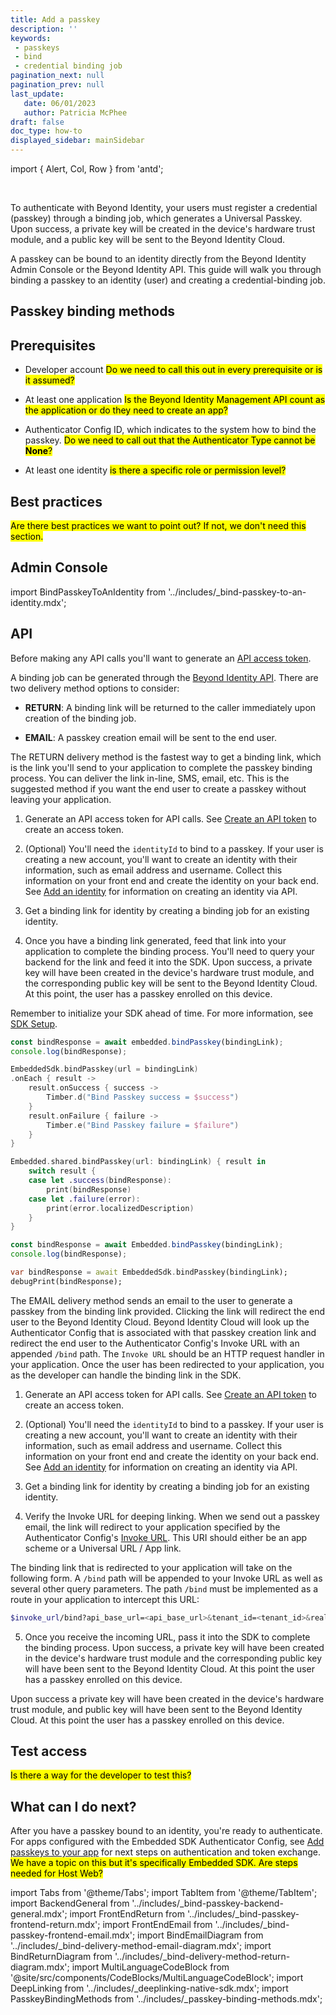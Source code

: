 ```yaml
---
title: Add a passkey
description: ''
keywords: 
 - passkeys
 - bind
 - credential binding job
pagination_next: null
pagination_prev: null
last_update: 
   date: 06/01/2023
   author: Patricia McPhee
draft: false
doc_type: how-to
displayed_sidebar: mainSidebar
---
```


import { Alert, Col, Row } from 'antd';

<Row>
  <Col span={6}>
    <Alert message="Ready for review" type="success" />
  </Col>
</Row>
<br />


To authenticate with Beyond Identity, your users must register a credential (passkey) through a binding job, which generates a Universal Passkey. Upon success, a private key will be created in the device's hardware trust module, and a public key will be sent to the Beyond Identity Cloud. 

A passkey can be bound to an identity directly from the Beyond Identity Admin Console or the Beyond Identity API. This guide will walk you through binding a passkey to an identity (user) and creating a credential-binding job.  


## Passkey binding methods

<PasskeyBindingMethods />

## Prerequisites

- Developer account <mark>Do we need to call this out in every prerequisite or is it assumed?</mark>

- At least one application <mark>Is the Beyond Identity Management API count as the application or do they need to create an app?</mark>

- Authenticator Config ID, which indicates to the system how to bind the passkey. <mark>Do we need to call out that the Authenticator Type cannot be <b>None</b>?</mark>

- At least one identity <mark>is there a specific role or permission level?</mark>

## Best practices

<mark>Are there best practices we want to point out? If not, we don't need this section.</mark>


## Admin Console

import BindPasskeyToAnIdentity from '../includes/_bind-passkey-to-an-identity.mdx';

<BindPasskeyToAnIdentity />

## API

Before making any API calls you'll want to generate an [API access token](../api-tokens/create-api-token.md#api). 

A binding job can be generated through the [Beyond Identity API](https://developer.beyondidentity.com/api/v1). There are two delivery method options to consider:

- **RETURN**: A binding link will be returned to the caller immediately upon creation of the binding job. 

- **EMAIL**: A passkey creation email will be sent to the end user. 


<Tabs groupId="bind-delivery-method" queryString>

<!--  RETURN -->
<TabItem value="return" label="RETURN">

The RETURN  delivery method is the fastest way to get a binding link, which is the link you'll send to your application to complete the passkey binding process. You can deliver the link in-line, SMS, email, etc. This is the suggested method if you want the end user to create a passkey without leaving your application.

1. Generate an API access token for API calls. See [Create an API token](../api-tokens/create-api-token.md#api) to create an access token.

2. (Optional) You'll need the `identityId` to bind to a passkey. If your user is creating a new account, you'll want to create an identity with their information, such as email address and username. Collect this information on your front end and create the identity on your back end. See [Add an identity](./add-an-identity.md#api) for information on creating an identity via API.

3. Get a binding link for identity by creating a binding job for an existing identity. 

  <MultiLanguageCodeBlock
    curl='curl "https://api-$(REGION).beyondidentity.com/v1/tenants/$(TENANT_ID)/realms/$(REALM_ID)/identities/$(IDENTITY_ID)/credential-binding-jobs" \
  -X POST \
  -H "Authorization: Bearer $(API_TOKEN)" \
  -H "Content-Type: application/json" \
  -d "{\"job\":{\"delivery_method\":\"RETURN\",\"authenticator_config_id\":\"$(AUTHENTICATOR_CONFIG_ID)\"}}"'
    title="/credential-binding-jobs"
  />

4. Once you have a binding link generated, feed that link into your application to complete the binding process. You'll need to query your backend for the link and feed it into the SDK. Upon success, a private key will have been created in the device's hardware trust module, and the corresponding public key will be sent to the Beyond Identity Cloud. At this point, the user has a passkey enrolled on this device.

  Remember to initialize your SDK ahead of time. For more information, see [SDK Setup](../sdks/sdk-setup.mdx).

  <Tabs groupId="bind-platform">
  <TabItem value="javascript" label="Javascript">

  ```javascript
  const bindResponse = await embedded.bindPasskey(bindingLink);
  console.log(bindResponse);
  ```

  </TabItem>
  <TabItem value="kotlin" label="Kotlin">

  ```kotlin
  EmbeddedSdk.bindPasskey(url = bindingLink)
  .onEach { result ->
      result.onSuccess { success ->
          Timber.d("Bind Passkey success = $success")
      }
      result.onFailure { failure ->
          Timber.e("Bind Passkey failure = $failure")
      }
  }
  ```

  </TabItem>
  <TabItem value="swift" label="Swift">

  ```swift
  Embedded.shared.bindPasskey(url: bindingLink) { result in
      switch result {
      case let .success(bindResponse):
          print(bindResponse)
      case let .failure(error):
          print(error.localizedDescription)
      }
  }
  ```

  </TabItem>
  <TabItem value="reactnative" label="React Native">

  ```javascript
  const bindResponse = await Embedded.bindPasskey(bindingLink);
  console.log(bindResponse);
  ```

  </TabItem>
  <TabItem value="flutter" label="Flutter">

  ```dart
  var bindResponse = await EmbeddedSdk.bindPasskey(bindingLink);
  debugPrint(bindResponse);
  ```

  </TabItem>
  </Tabs>

</TabItem>

<!-- EMAIL -->
<TabItem value="email" label="EMAIL">

The EMAIL delivery method sends an email to the user to generate a passkey from the binding link provided. Clicking the link will redirect the end user to the Beyond Identity Cloud. Beyond Identity Cloud will look up the Authenticator Config that is associated with that passkey creation link and redirect the end user to the Authenticator Config's Invoke URL with an appended `/bind` path. The `Invoke URL` should be an HTTP request handler in your application. Once the user has been redirected to your application, you as the developer can handle the binding link in the SDK.

1. Generate an API access token for API calls. See [Create an API token](../api-tokens/create-api-token.md#api) to create an access token.

2. (Optional) You'll need the `identityId` to bind to a passkey. If your user is creating a new account, you'll want to create an identity with their information, such as email address and username. Collect this information on your front end and create the identity on your back end. See [Add an identity](./add-an-identity.md#api) for information on creating an identity via API.

3. Get a binding link for identity by creating a binding job for an existing identity. 

  <MultiLanguageCodeBlock
    curl='curl "https://api-$(REGION).beyondidentity.com/v1/tenants/$(TENANT_ID)/realms/$(REALM_ID)/identities/$(IDENTITY_ID)/credential-binding-jobs" \
  -X POST \
  -H "Authorization: Bearer $(API_TOKEN)" \
  -H "Content-Type: application/json" \
  -d "{\"job\":{\"delivery_method\":\"EMAIL\",\"authenticator_config_id\":\"$(AUTHENTICATOR_CONFIG_ID)\",\"post_binding_redirect_uri\":\"$(APP_REDIRECT_URI)\"}}"'
    title="/credential-binding-jobs"
  />

4. Verify the Invoke URL for deeping linking. When we send out a passkey email, the link will redirect to your application specified by the Authenticator Config's [Invoke URL](../foundations/authenticator-config.mdx#invoke-url). This URI should either be an app scheme or a Universal URL / App link.

  <DeepLinking />

  The binding link that is redirected to your application will take on the following form. A `/bind` path will be appended to your Invoke URL as well as several other query parameters. The path `/bind` must be implemented as a route in your application to intercept this URL:

  ```bash
  $invoke_url/bind?api_base_url=<api_base_url>&tenant_id=<tenant_id>&realm_id=<realm_id>&identity_id=<identity_id>&job_id=<job_id>&token=<token>
  ```

5. Once you receive the incoming URL, pass it into the SDK to complete the binding process. Upon success, a private key will have been created in the device's hardware trust module and the corresponding public key will have been sent to the Beyond Identity Cloud. At this point the user has a passkey enrolled on this device.

  <FrontEndEmail />

</TabItem>

</Tabs>

Upon success a private key will have been created in the device's hardware trust module, and public key will have been sent to the Beyond Identity Cloud. At this point the user has a passkey enrolled on this device.

## Test access

<mark>Is there a way for the developer to test this?</mark>

## What can I do next?

After you have a passkey bound to an identity, you're ready to authenticate. For apps configured with the Embedded SDK Authenticator Config, see [Add passkeys to your app](../authentication/embedded-sdk-add-passkeys.mdx) for next steps on authentication and token exchange. <mark>We have a topic on this but it's specifically Embedded SDK. Are steps needed for Host Web?</mark>


import Tabs from '@theme/Tabs';
import TabItem from '@theme/TabItem';
import BackendGeneral from '../includes/_bind-passkey-backend-general.mdx';
import FrontEndReturn from '../includes/_bind-passkey-frontend-return.mdx';
import FrontEndEmail from '../includes/_bind-passkey-frontend-email.mdx';
import BindEmailDiagram from '../includes/_bind-delivery-method-email-diagram.mdx';
import BindReturnDiagram from '../includes/_bind-delivery-method-return-diagram.mdx';
import MultiLanguageCodeBlock from '@site/src/components/CodeBlocks/MultiLanguageCodeBlock';
import DeepLinking from '../includes/_deeplinking-native-sdk.mdx';
import PasskeyBindingMethods from '../includes/_passkey-binding-methods.mdx';
